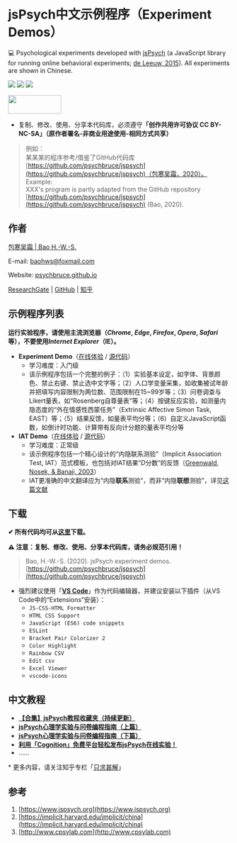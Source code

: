 <base target="_blank">

# jsPsych中文示例程序（Experiment Demos）

💻 Psychological experiments developed with [jsPsych](https://www.jspsych.org) (a JavaScript library for running online behavioral experiments; [de Leeuw, 2015](https://doi.org/10.3758/S13428-014-0458-Y)). All experiments are shown in Chinese.

![](https://img.shields.io/badge/Language-JavaScript-success)
![](https://img.shields.io/github/license/psychbruce/jspsych?label=License&color=success)
[![](https://img.shields.io/github/stars/psychbruce/jspsych?style=social)](https://github.com/psychbruce/jspsych/stargazers)

<a href="https://en.wikipedia.org/wiki/Creative_Commons_license"><img src="https://s1.ax1x.com/2020/07/28/aAjUJg.jpg" width="120px" height="42px"></a>

- 复制、修改、使用、分享本代码库，必须遵守<b>「创作共用许可协议 CC BY-NC-SA」（原作者署名-非商业用途使用-相同方式共享）</b>

> 例如：<br/>
> 某某某的程序参考/借鉴了GitHub代码库 [https://github.com/psychbruce/jspsych](https://github.com/psychbruce/jspsych)（包寒吴霜，2020）。<br/>
> Example:<br/>
> XXX's program is partly adapted from the GitHub repository [https://github.com/psychbruce/jspsych](https://github.com/psychbruce/jspsych) (Bao, 2020).


## 作者

[包寒吴霜 \| Bao H.-W.-S.](https://psychbruce.github.io)

E-mail: [baohws@foxmail.com](mailto:baohws@foxmail.com)

Website: [psychbruce.github.io](https://psychbruce.github.io)

[ResearchGate](https://www.researchgate.net/profile/Han_Wu_Shuang_Bao) |
[GitHub](https://github.com/psychbruce) |
[知乎](https://www.zhihu.com/people/psychbruce)


## 示例程序列表

**运行实验程序，请使用主流浏览器（*Chrome*, *Edge*, *Firefox*, *Opera*, *Safari*等），不要使用*Internet Explorer*（IE）。**

- **Experiment Demo**（[在线体验](https://psychbruce.github.io/jspsych/exp_demo/experiment) / [源代码](https://github.com/psychbruce/jspsych/tree/master/exp_demo/experiment)）
  + 学习难度：入门级
  + 该示例程序包括一个完整的例子：（1）实验基本设定，如字体、背景颜色、禁止右键、禁止选中文字等；（2）人口学变量采集，如收集被试年龄并把填写内容限制为两位数、范围限制在15~99岁等；（3）问卷调查与Likert量表，如“Rosenberg自尊量表”等；（4）按键反应实验，如测量内隐态度的“外在情感性西蒙任务”（Extrinsic Affective Simon Task, EAST）等；（5）结果反馈，如量表平均分等；（6）自定义JavaScript函数，如倒计时功能、计算带有反向计分题的量表平均分等
- **IAT Demo**（[在线体验](https://psychbruce.github.io/jspsych/iat_demo) / [源代码](https://github.com/psychbruce/jspsych/tree/master/iat_demo)）
  + 学习难度：正常级
  + 该示例程序包括一个精心设计的“内隐联系测验”（Implicit Association Test, IAT）范式模板，也包括对IAT结果“*D*分数”的反馈（[Greenwald, Nosek, & Banaji, 2003](https://doi.org/10.1037/0022-3514.85.2.197)）
  + IAT更准确的中文翻译应为“内隐**联系**测验”，而非“内隐**联想**测验”，详见[这篇文献](http://journal.psych.ac.cn/xlkxjz/CN/10.3724/SP.J.1042.2015.01966)


## 下载

**✔ 所有代码均可从[这里](https://github.com/psychbruce/jspsych/archive/master.zip)下载。**

**⚠ 注意：复制、修改、使用、分享本代码库，请务必规范引用！**

> Bao, H.-W.-S. (2020). jsPsych experiment demos. [https://github.com/psychbruce/jspsych](https://github.com/psychbruce/jspsych)

- 强烈建议使用「[**VS Code**](https://code.visualstudio.com)」作为代码编辑器，并建议安装以下插件（从VS Code中的“Extensions”安装）：
  + `JS-CSS-HTML Formatter`
  + `HTML CSS Support`
  + `JavaScript (ES6) code snippets`
  + `ESLint`
  + `Bracket Pair Colorizer 2`
  + `Color Highlight`
  + `Rainbow CSV`
  + `Edit csv`
  + `Excel Viewer`
  + `vscode-icons`


## 中文教程

- [**【合集】jsPsych教程收藏夹（持续更新）**](https://zhuanlan.zhihu.com/p/158022294)
- [**jsPsych心理学实验与问卷编程指南（上篇）**](https://zhuanlan.zhihu.com/p/150468198)
- [**jsPsych心理学实验与问卷编程指南（下篇）**](https://zhuanlan.zhihu.com/p/154428604)
- [**利用「Cognition」免费平台轻松发布jsPsych在线实验！**](https://zhuanlan.zhihu.com/p/159183585)
- ……

\* 更多内容，请关注知乎专栏「[只求甚解](https://zhuanlan.zhihu.com/inquisitive)」


## 参考

1. [https://www.jspsych.org](https://www.jspsych.org)
2. [https://implicit.harvard.edu/implicit/china](https://implicit.harvard.edu/implicit/china)
3. [http://www.cpsylab.com](http://www.cpsylab.com)
